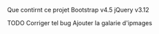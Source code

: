 Que contirnt ce projet
    Bootstrap v4.5
    jQuery v3.12

TODO
    Corriger tel bug
    Ajouter la  galarie d'ipmages